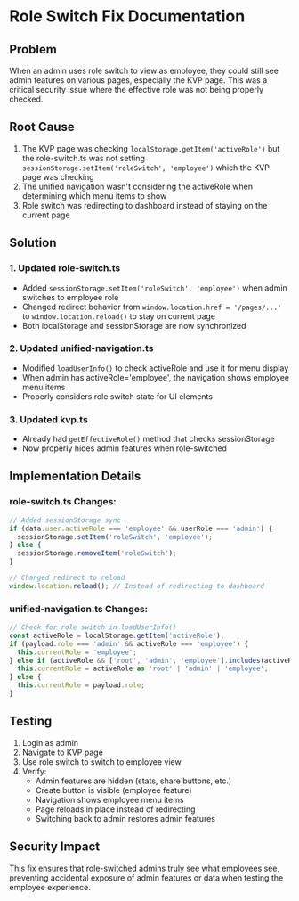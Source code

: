# Role Switch Fix Documentation

## Problem
When an admin uses role switch to view as employee, they could still see admin features on various pages, especially the KVP page. This was a critical security issue where the effective role was not being properly checked.

## Root Cause
1. The KVP page was checking `localStorage.getItem('activeRole')` but the role-switch.ts was not setting `sessionStorage.setItem('roleSwitch', 'employee')` which the KVP page was checking
2. The unified navigation wasn't considering the activeRole when determining which menu items to show
3. Role switch was redirecting to dashboard instead of staying on the current page

## Solution

### 1. Updated role-switch.ts
- Added `sessionStorage.setItem('roleSwitch', 'employee')` when admin switches to employee role
- Changed redirect behavior from `window.location.href = '/pages/...'` to `window.location.reload()` to stay on current page
- Both localStorage and sessionStorage are now synchronized

### 2. Updated unified-navigation.ts
- Modified `loadUserInfo()` to check activeRole and use it for menu display
- When admin has activeRole='employee', the navigation shows employee menu items
- Properly considers role switch state for UI elements

### 3. Updated kvp.ts
- Already had `getEffectiveRole()` method that checks sessionStorage
- Now properly hides admin features when role-switched

## Implementation Details

### role-switch.ts Changes:
```typescript
// Added sessionStorage sync
if (data.user.activeRole === 'employee' && userRole === 'admin') {
  sessionStorage.setItem('roleSwitch', 'employee');
} else {
  sessionStorage.removeItem('roleSwitch');
}

// Changed redirect to reload
window.location.reload(); // Instead of redirecting to dashboard
```

### unified-navigation.ts Changes:
```typescript
// Check for role switch in loadUserInfo()
const activeRole = localStorage.getItem('activeRole');
if (payload.role === 'admin' && activeRole === 'employee') {
  this.currentRole = 'employee';
} else if (activeRole && ['root', 'admin', 'employee'].includes(activeRole)) {
  this.currentRole = activeRole as 'root' | 'admin' | 'employee';
} else {
  this.currentRole = payload.role;
}
```

## Testing
1. Login as admin
2. Navigate to KVP page
3. Use role switch to switch to employee view
4. Verify:
   - Admin features are hidden (stats, share buttons, etc.)
   - Create button is visible (employee feature)
   - Navigation shows employee menu items
   - Page reloads in place instead of redirecting
   - Switching back to admin restores admin features

## Security Impact
This fix ensures that role-switched admins truly see what employees see, preventing accidental exposure of admin features or data when testing the employee experience.